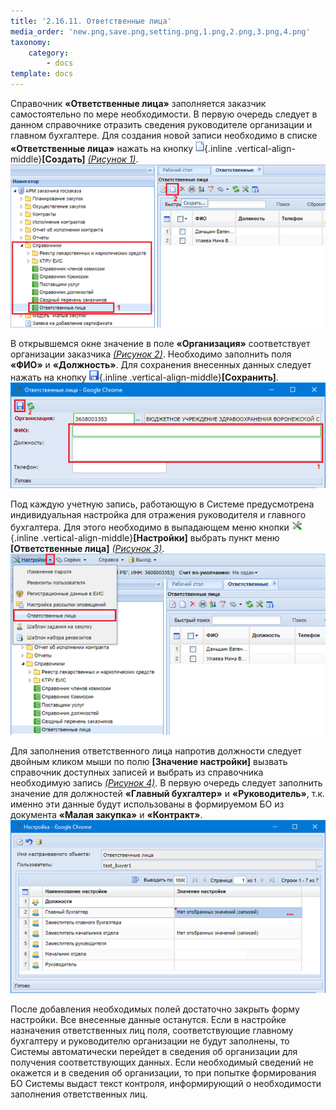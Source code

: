 ```yaml
---
title: '2.16.11. Ответственные лица'
media_order: 'new.png,save.png,setting.png,1.png,2.png,3.png,4.png'
taxonomy:
    category:
        - docs
template: docs
---
```


Справочник **«Ответственные лица»** заполняется заказчик самостоятельно по мере необходимости. В первую очередь следует в данном справочнике отразить сведения руководителе организации и главном бухгалтере. Для создания новой записи необходимо в списке **«Ответственные лица»** нажать на кнопку ![](new.png){.inline .vertical-align-middle}**[Создать]** *[(Рисунок 1)](#ris-01)*.
 ![Рисунок 1. Справочник ответственные лица](1.png?id=ris-01)

В открывшемся окне значение в поле **«Организация»** соответствует организации заказчика *[(Рисунок 2)](#ris-02)*. Необходимо заполнить поля **«ФИО»** и **«Должность»**. Для сохранения внесенных данных следует нажать на кнопку ![](save.png){.inline .vertical-align-middle}**[Сохранить]**.
![Рисунок 2. Форма заполнения нового ответственного лица](2.png?id=ris-02) 

Под каждую учетную запись, работающую в Системе предусмотрена индивидуальная настройка для отражения руководителя и главного бухгалтера. Для этого необходимо в выпадающем меню кнопки ![](setting.png){.inline .vertical-align-middle}**[Настройки]** выбрать пункт меню **[Ответственные лица]** *[(Рисунок 3)](#ris-03)*.
 ![Рисунок 3. Кнопка вызова формы настройки ответственных лиц](3.png?id=ris-03)

Для заполнения ответственного лица напротив должности следует двойным кликом мыши по полю **[Значение настройки]** вызвать справочник доступных записей и выбрать из справочника необходимую запись *[(Рисунок 4)](#ris-04)*. В первую очередь следует заполнить значение для должностей **«Главный бухгалтер»** и **«Руководитель»**, т.к. именно эти данные будут использованы в формируемом БО из документа **«Малая закупка»** и **«Контракт»**.
 ![Рисунок 4. Форма заполнения сведений об ответственных лицах](4.png?id=ris-04)

После добавления необходимых полей достаточно закрыть форму настройки. Все внесенные данные останутся.
Если в настройке назначения ответственных лиц поля, соответствующие главному бухгалтеру и руководителю организации не будут заполнены, то Системы автоматически перейдет в сведения об организации для получения соответствующих данных. Если необходимый сведений не окажется и в сведения об организации, то при попытке формирования БО Системы выдаст текст контроля, информирующий о необходимости заполнения ответственных лиц.